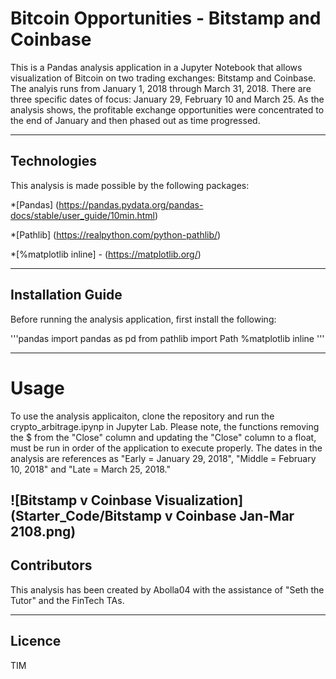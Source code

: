 # Bitcoin Opportunities - Bitstamp and Coinbase

This is a Pandas analysis application in a Jupyter Notebook that allows visualization of Bitcoin on two trading exchanges: Bitstamp and Coinbase.  The analyis runs from January 1, 2018 through March 31, 2018.  There are three specific dates of focus: January 29, February 10 and March 25.  As the analysis shows, the profitable exchange opportunities were concentrated to the end of January and then phased out as time progressed.

---

## Technologies

This analysis is made possible by the following packages:

*[Pandas] (https://pandas.pydata.org/pandas-docs/stable/user_guide/10min.html)

*[Pathlib] (https://realpython.com/python-pathlib/)

*[%matplotlib inline] - (https://matplotlib.org/)

---

## Installation Guide

Before running the analysis application, first install the following:

'''pandas
    import pandas as pd
    from pathlib import Path
    %matplotlib inline
'''

---

# Usage

To use the analysis applicaiton, clone the repository and run the crypto_arbitrage.ipynp in Jupyter Lab.  Please note, the functions removing the $ from the "Close" column and updating the "Close" column to a float, must be run in order of the application to execute properly.  The dates in the analysis are references as "Early = January 29, 2018", "Middle = February 10, 2018" and "Late = March 25, 2018."

![Bitstamp v Coinbase Visualization](Starter_Code/Bitstamp v Coinbase Jan-Mar 2108.png)
---

## Contributors

This analysis has been created by Abolla04 with the assistance of "Seth the Tutor" and the FinTech TAs.

---

## Licence

TIM
